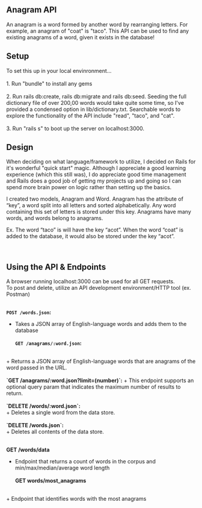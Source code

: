 <h2>Anagram API</h2>
An anagram is a word formed by another word by rearranging letters. For example, an anagram of "coat" is "taco". This API can be used to find any existing anagrams of a word, given it exists in the database!
<br>
<h2>Setup</h2>
To set this up in your local envinronment...
<br><br>
1.	Run "bundle" to install any gems
<br><br>
2. Run rails db:create, rails db:migrate and rails db:seed. Seeding the full dictionary file of over 200,00 words would take quite some time, so I've provided a condensed option in lib/dictionary.txt. Searchable words to explore the functionality of the API include "read", "taco", and "cat".<br><br>
3. Run "rails s" to boot up the server on localhost:3000. 
<br>
<h2>Design</h2>
When deciding on what language/framework to utilize, I decided on Rails for it's wonderful "quick start" magic. Although I appreciate a good learning experience (which this still was), I do appreciate good time management and Rails does a good job of getting my projects up and going so I can spend more brain power on logic rather than setting up the basics.

I created two models, Anagram and Word. Anagram has the attribute of “key”, a word split into all letters and sorted alphabetically. Any word containing this set of letters is stored under this key. Anagrams have many words, and words belong to anagrams.

Ex. The word “taco” is will have the key “acot”. When the word “coat” is added to the database, it would also be stored under the key “acot”.

<br>
<h2>Using the API & Endpoints</h2>
A browser running localhost:3000 can be used for all GET requests.
 <br>
To post and delete, utilize an API development environment/HTTP tool (ex. Postman)
<br><br>

<b>`POST /words.json`: </b>
<br>
+ Takes a JSON array of English-language words and adds them to the database
<br><br>
<b>`GET /anagrams/:word.json`:</b>
<br>
+ Returns a JSON array of English-language words that are anagrams of the word passed in the URL.
<br><br>
<b>`GET /anagrams/:word.json?limit=(number)`:</b>
+ This endpoint supports an optional query param that indicates the maximum number of results to return.
  <br><br>
 <b>`DELETE /words/:word.json`: </b>
<br>
+ Deletes a single word from the data store.
<br><br>
<b>`DELETE /words.json`: </b>
<br>
+ Deletes all contents of the data store.
<br><br>

<b>GET /words/data</b>
 + Endpoint that returns a count of words in the corpus and min/max/median/average word length
<br><br>
<b>GET words/most_anagrams</b>
<br>
+ Endpoint that identifies words with the most anagrams

